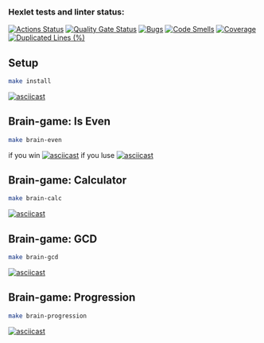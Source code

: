 ### Hexlet tests and linter status:
[![Actions Status](https://github.com/feg55/frontend-project-44/actions/workflows/hexlet-check.yml/badge.svg)](https://github.com/feg55/frontend-project-44/actions)
[![Quality Gate Status](https://sonarcloud.io/api/project_badges/measure?project=feg55_frontend-project-44&metric=alert_status)](https://sonarcloud.io/summary/new_code?id=feg55_frontend-project-44)
[![Bugs](https://sonarcloud.io/api/project_badges/measure?project=feg55_frontend-project-44&metric=bugs)](https://sonarcloud.io/summary/new_code?id=feg55_frontend-project-44)
[![Code Smells](https://sonarcloud.io/api/project_badges/measure?project=feg55_frontend-project-44&metric=code_smells)](https://sonarcloud.io/summary/new_code?id=feg55_frontend-project-44)
[![Coverage](https://sonarcloud.io/api/project_badges/measure?project=feg55_frontend-project-44&metric=coverage)](https://sonarcloud.io/summary/new_code?id=feg55_frontend-project-44)
[![Duplicated Lines (%)](https://sonarcloud.io/api/project_badges/measure?project=feg55_frontend-project-44&metric=duplicated_lines_density)](https://sonarcloud.io/summary/new_code?id=feg55_frontend-project-44)

## Setup

```bash
make install
```
[![asciicast](https://asciinema.org/a/eAUXjlool7n8BsfV050JPoHQI.svg)](https://asciinema.org/a/eAUXjlool7n8BsfV050JPoHQI)

## Brain-game: Is Even

```bash
make brain-even
```

if you win [![asciicast](https://asciinema.org/a/9iHY2B2zvjP8SBv99F4LUA1ud.svg)](https://asciinema.org/a/9iHY2B2zvjP8SBv99F4LUA1ud)
if you luse [![asciicast](https://asciinema.org/a/jw1WBAtsqTG1wcc8uoouHVQIR.svg)](https://asciinema.org/a/jw1WBAtsqTG1wcc8uoouHVQIR)

## Brain-game: Calculator

```bash
make brain-calc
```
[![asciicast](https://asciinema.org/a/2b8nGiq9h2eMrmgSTLIcFbA0J.svg)](https://asciinema.org/a/2b8nGiq9h2eMrmgSTLIcFbA0J)

## Brain-game: GCD

```bash
make brain-gcd
```
[![asciicast](https://asciinema.org/a/gf20ZyMOu1dO7A5p1UO6t4Nb7.svg)](https://asciinema.org/a/gf20ZyMOu1dO7A5p1UO6t4Nb7)

## Brain-game: Progression

```bash
make brain-progression
```
[![asciicast](https://asciinema.org/a/wi346AkmpJLGJCqyFtNM6PWw8.svg)](https://asciinema.org/a/wi346AkmpJLGJCqyFtNM6PWw8)

